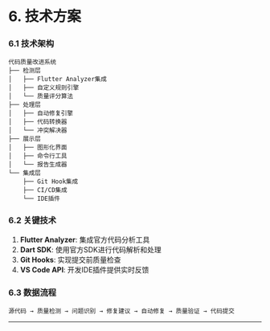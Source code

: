 # 6. 技术方案

### 6.1 技术架构

```
代码质量改进系统
├── 检测层
│   ├── Flutter Analyzer集成
│   ├── 自定义规则引擎
│   └── 质量评分算法
├── 处理层
│   ├── 自动修复引擎
│   ├── 代码转换器
│   └── 冲突解决器
├── 展示层
│   ├── 图形化界面
│   ├── 命令行工具
│   └── 报告生成器
└── 集成层
    ├── Git Hook集成
    ├── CI/CD集成
    └── IDE插件
```

### 6.2 关键技术

1. **Flutter Analyzer**: 集成官方代码分析工具
2. **Dart SDK**: 使用官方SDK进行代码解析和处理
3. **Git Hooks**: 实现提交前质量检查
4. **VS Code API**: 开发IDE插件提供实时反馈

### 6.3 数据流程

```
源代码 → 质量检测 → 问题识别 → 修复建议 → 自动修复 → 质量验证 → 代码提交
```

---
